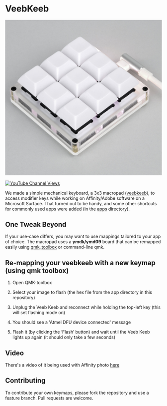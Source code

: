 # VeebKeeb

![Action Shot](/images/keeb.jpg)

[![YouTube Channel Views](https://img.shields.io/youtube/channel/views/UCz5BOU9J9pB_O0B8-rDjCWQ?label=YouTube&style=social)](https://www.youtube.com/channel/UCz5BOU9J9pB_O0B8-rDjCWQ)

We made a simple mechanical keyboard, a 3x3 macropad ([veebkeeb](https://www.veeb.ch/store/p/customizable-3x3-mechanical-keyboard)), to access modifier keys while working on Affinity/Adobe software on a Microsoft Surface. That turned out to be handy, and some other shortcuts for commonly used apps were added (in the [apps]('/apps') directory).

## One Tweak Beyond

If your use-case differs, you may want to use mappings tailored to your app of choice. The macropad uses a **ymdk/ymd09** board that can be remapped easily using [qmk_toolbox](https://github.com/qmk/qmk_toolbox) or command-line qmk. 

## Re-mapping your veebkeeb with a new keymap (using qmk toolbox)

1. Open QMK-toolbox

1. Select your image to flash (the hex file from the app directory in this repository)

1. Unplug the Veeb Keeb and reconnect while holding the top-left key (this will set flashing mode on)

1. You should see a 'Atmel DFU device connected' message

1. Flash it (by clicking the ‘Flash’ button) and wait until the Veeb Keeb lights up again (it should only take a few seconds)

## Video

There's a video of it being used with Affinity photo [here](https://www.youtube.com/watch?v=vFSMz1mPoOg)

## Contributing

To contribute your own keymaps, please fork the repository and use a feature branch. Pull requests are welcome.
